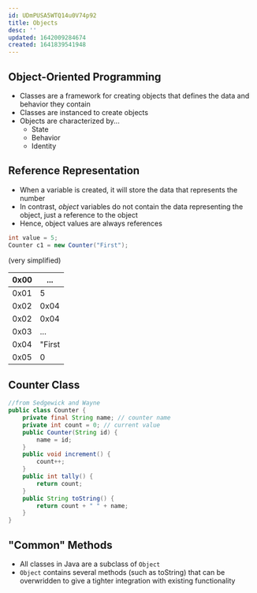 ```yaml
---
id: UDmPUSA5WTQ14u0V74p92
title: Objects
desc: ''
updated: 1642009284674
created: 1641839541948
---
```


## Object-Oriented Programming
- Classes are a framework for creating objects that defines the data and behavior they contain
- Classes are instanced to create objects
- Objects are characterized by...
    - State
    - Behavior
    - Identity
## Reference Representation
- When a variable is created, it will store the data that represents the number
- In contrast, *object* variables do not contain the data representing the object, just a reference to the object
- Hence, object values are always references
```Java
int value = 5;
Counter c1 = new Counter("First");
```
(very simplified)

0x00|...
|-|-|
0x01|5
0x02|0x04
0x02|0x04
0x03|...
0x04|"First
0x05|0
## Counter Class
```Java
//from Sedgewick and Wayne
public class Counter {
    private final String name; // counter name
    private int count = 0; // current value
    public Counter(String id) {
        name = id;
    }
    public void increment() {
        count++;
    }
    public int tally() {
        return count;
    }
    public String toString() {
        return count + " " + name;
    }
}
```
## "Common" Methods
- All classes in Java are a subclass of `Object`
- `Object` contains several methods (such as toString) that can be overwridden to give a tighter integration with existing functionality
